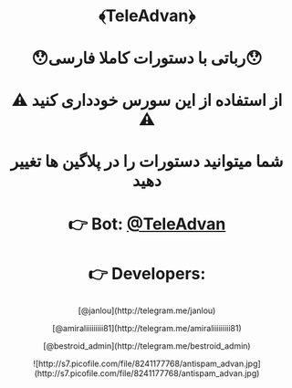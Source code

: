 # <p align="center">﴾TeleAdvan﴿

# <p align="center">😯رباتی با دستورات کاملا فارسی😯
# <p align="center">⚠️ از استفاده از این سورس خودداری کنید ⚠️

# <p align="center">شما میتوانید دستورات را در پلاگین ها تغییر دهید

# <p align="center">👉 Bot: [@TeleAdvan](http://telegram.me/teleadvan)

# <p align="center">👉 Developers: 
 <p align="center">[@janlou](http://telegram.me/janlou)

 <p align="center">[@amiraliiiiiiiii81](http://telegram.me/amiraliiiiiiiii81)

 <p align="center">[@bestroid_admin](http://telegram.me/bestroid_admin)

 <p align="center">![http://s7.picofile.com/file/8241177768/antispam_advan.jpg](http://s7.picofile.com/file/8241177768/antispam_advan.jpg)
